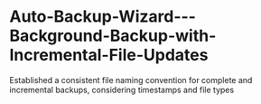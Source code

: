 # Auto-Backup-Wizard---Background-Backup-with-Incremental-File-Updates
Established a consistent file naming convention for complete and incremental backups, considering timestamps and file types
